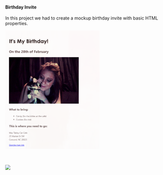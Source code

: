 <h4>Birthday Invite</h4>
<p>In this project we had to create a mockup birthday invite with basic HTML properties.</p>
  <img src="https://raw.githubusercontent.com/MarisaVertz/Birthday-Invite-HTML-practice/refs/heads/main/images/birthday--invite.png" width="300">

<br><br>
<a href="https://marisavertz.github.io/Birthday-Invite-HTML-practice/">
  <img src="https://dabuttonfactory.com/button.png?t=View+Project&f=Calibri-Bold&ts=18&tc=fff&hp=45&vp=20&w=134&h=38&c=11&bgt=unicolored&bgc=245c68&be=1">
</a>